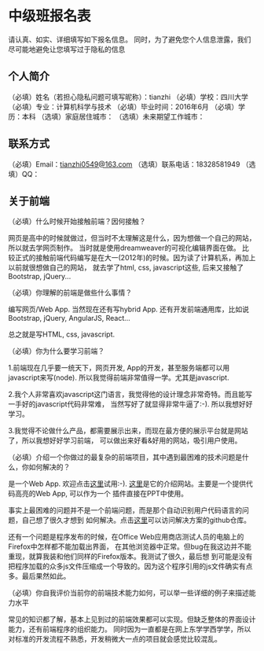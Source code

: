 # 中级班报名表

请认真、如实、详细填写如下报名信息。
同时，为了避免您个人信息泄露，我们尽可能地避免让您填写过于隐私的信息

## 个人简介

（必填）姓名（若担心隐私问题可填写昵称）：tianzhi
（必填）学校：四川大学
（必填）专业：计算机科学与技术
（必填）毕业时间：2016年6月
（必填）学历：本科
（选填）家庭居住城市：
（选填）未来期望工作城市：

## 联系方式

（必填）Email：tianzhi0549@163.com
（选填）联系电话：18328581949
（选填）QQ：

## 关于前端

（必填）什么时候开始接触前端？因何接触？

 网页是高中的时候就做过，但当时不太理解这是什么，因为想做一个自己的网站，所以就去学网页制作。
 当时就是使用dreamweaver的可视化编辑界面在做。
 比较正式的接触前端代码编写是在大一(2012年)的时候。因为读了计算机系，再加上以前就很想做自己的网站，
 就去学了html, css, javascript这些, 后来又接触了Bootstrap, jQuery...

（必填）你理解的前端是做些什么事情？

 编写网页/Web App. 当然现在还有写hybrid App. 还有开发前端通用库，比如说Bootstrap, jQuery,
 AngularJS, React...
 
 总之就是写HTML, css, javascript.


（必填）你为什么要学习前端？

 1.前端现在几乎要一统天下，网页开发, App的开发，甚至服务端都可以用javascript来写(node). 
   所以我觉得前端非常值得一学。尤其是javascript.
   
 2.我个人非常喜欢javascript这门语言，我觉得他的设计理念非常奇特。而且能写一手好的javascript代码非常难，
   当然写好了就显得非常牛逼了:-). 所以我想好好学习。
   
 3.我觉得不论做什么产品，都需要展示出来，而现在最方便的展示平台就是网站了，所以我想好好学习前端，
   可以做出来好看&好用的网站，吸引用户使用。
    
（必填）介绍一个你做过的最复杂的前端项目，其中遇到最困难的技术问题是什么，你如何解决的？

 是一个Web App. 欢迎点击[这里](https://www.codepp.net/ppt/index.php?client=web)试用:-). 
 [这里](http://www.codepp.net)是它的介绍网站。主要是一个提供代码高亮的Web App, 可以作为一个
 插件直接在PPT中使用。

 事实上最困难的问题并不是一个前端问题，而是那个自动识别用户代码语言的问题，自己想了很久才想到
 如何解决。点击[这里](https://github.com/tianzhi0549/detect_code_lang)可以访问解决方案的github仓库。

 还有一个问题是程序发布的时候，在Office Web应用商店测试人员的电脑上的Firefox中怎样都不能加载出界面，
 在其他浏览器中正常。但bug在我这边并不能重现，就算我装和他们同样的Firefox版本。我测试了很久，最后想
 到可能是没有把程序加载的众多js文件压缩成一个导致的。因为这个程序引用的js文件确实有点多。最后果然如此。
 
 
（必填）你自我评价当前你的前端技术能力如何，可以举一些详细的例子来描述能力水平

 常见的知识都了解，基本上见到过的前端效果都可以实现。但缺乏整体的界面设计能力，还有前端程序的组织能力。
 同时因为一直都是在网上东学学西学学，所以对标准的开发流程不熟悉，开发稍微大一点的项目就会感觉比较混乱。
 
 
 
